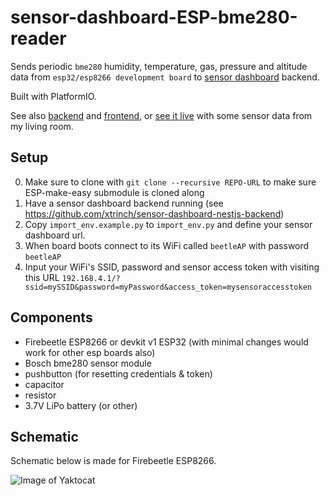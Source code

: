 # sensor-dashboard-ESP-bme280-reader

Sends periodic `bme280` humidity, temperature, gas, pressure and altitude data from `esp32/esp8266 development board` to [sensor dashboard](http://sensor-dashboard.trina.si/) backend.

Built with PlatformIO.

See also [backend](https://github.com/xtrinch/sensor-dashboard-nestjs-backend) and [frontend](https://github.com/xtrinch/sensor-dashboard-react-frontend), or [see it live](http://sensor-dashboard.trina.si/) with some sensor data from my living room.

## Setup

0. Make sure to clone with `git clone --recursive REPO-URL` to make sure ESP-make-easy submodule is cloned along
1. Have a sensor dashboard backend running (see https://github.com/xtrinch/sensor-dashboard-nestjs-backend)
2. Copy `import_env.example.py` to `import_env.py` and define your sensor dashboard url.
3. When board boots connect to its WiFi called `beetleAP` with password `beetleAP`
4. Input your WiFi's SSID, password and sensor access token with visiting this URL `192.168.4.1/?ssid=mySSID&password=myPassword&access_token=mysensoraccesstoken`

## Components
- Firebeetle ESP8266 or devkit v1 ESP32 (with minimal changes would work for other esp boards also)
- Bosch bme280 sensor module
- pushbutton (for resetting credentials & token)
- capacitor
- resistor
- 3.7V LiPo battery (or other)

## Schematic

Schematic below is made for Firebeetle ESP8266.

![Image of Yaktocat](https://github.com/sensor-dashboard/sensor-dashboard-ESP-bme280-reader/blob/master/images/schematic.png)
